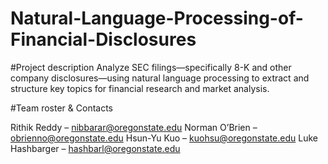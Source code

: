# Natural-Language-Processing-of-Financial-Disclosures

#Project description
Analyze SEC filings—specifically 8-K and other company disclosures—using natural language processing to extract and structure key topics for financial research and market analysis.

#Team roster & Contacts

Rithik Reddy – nibbarar@oregonstate.edu
Norman O’Brien – obrienno@oregonstate.edu
Hsun-Yu Kuo – kuohsu@oregonstate.edu
Luke Hashbarger – hashbarl@oregonstate.edu

